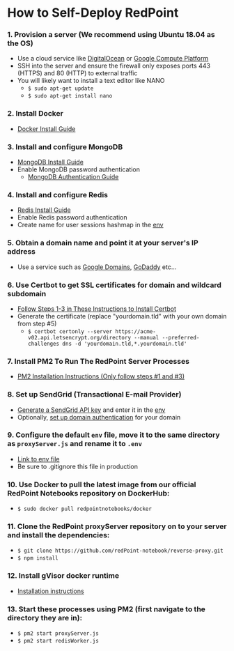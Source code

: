 # How to Self-Deploy RedPoint

### 1. Provision a server (We recommend using Ubuntu 18.04 as the OS)

- Use a cloud service like [DigitalOcean](https://www.digitalocean.com/) or [Google Compute Platform](https://cloud.google.com/)
- SSH into the server and ensure the firewall only exposes ports 443 (HTTPS) and 80 (HTTP) to external traffic
- You will likely want to install a text editor like NANO
  - `$ sudo apt-get update`
  - `$ sudo apt-get install nano`

### 2. Install Docker

- [Docker Install Guide](https://docker-curriculum.com/#setting-up-your-computer)

### 3. Install and configure MongoDB

- [MongoDB Install Guide](https://www.digitalocean.com/community/tutorials/how-to-install-mongodb-on-ubuntu-18-04)
- Enable MongoDB password authentication
  - [MongoDB Authentication Guide](https://docs.mongodb.com/manual/tutorial/enable-authentication/)
    <!-- - Daemonize Mongo process (so it runs in the background) -->

### 4. Install and configure Redis

- [Redis Install Guide](https://www.digitalocean.com/community/tutorials/how-to-install-and-secure-redis-on-ubuntu-18-04)
  <!-- - Daemonize Redis process (so it runs in the background) -->
- Enable Redis password authentication
- Create name for user sessions hashmap in the [env](./env)

### 5. Obtain a domain name and point it at your server's IP address

- Use a service such as [Google Domains](https://domains.google.com/registrar), [GoDaddy](https://www.godaddy.com/) etc...

### 6. Use Certbot to get SSL certificates for domain and wildcard subdomain

- [Follow Steps 1-3 in These Instructions to Install Certbot](https://certbot.eff.org/lets-encrypt/ubuntubionic-other)
- Generate the certificate (replace "yourdomain.tld" with your own domain from step #5)
  - `$ certbot certonly --server https://acme-v02.api.letsencrypt.org/directory --manual --preferred-challenges dns -d 'yourdomain.tld,*.yourdomain.tld'`

### 7. Install PM2 To Run The RedPoint Server Processes

- [PM2 Installation Instructions (Only follow steps #1 and #3)](https://www.digitalocean.com/community/tutorials/how-to-set-up-a-node-js-application-for-production-on-ubuntu-18-04)

### 8. Set up SendGrid (Transactional E-mail Provider)

- [Generate a SendGrid API key](https://sendgrid.com/docs/ui/account-and-settings/api-keys/#managing-api-keys) and enter it in the [env](./env)
- Optionally, [set up domain authentication](https://sendgrid.com/docs/ui/account-and-settings/how-to-set-up-domain-authentication/) for your domain

### 9. Configure the default `env` file, move it to the same directory as `proxyServer.js` and rename it to `.env`

- [Link to env file](./.env)
- Be sure to .gitignore this file in production

### 10. Use Docker to pull the latest image from our official RedPoint Notebooks repository on DockerHub:

- `$ sudo docker pull redpointnotebooks/docker`

### 11. Clone the RedPoint proxyServer repository on to your server and install the dependencies:

- `$ git clone https://github.com/redPoint-notebook/reverse-proxy.git`
- `$ npm install`

### 12. Install gVisor docker runtime
- [Installation instructions](https://gvisor.dev/docs/user_guide/install/)

### 13. Start these processes using PM2 (first navigate to the directory they are in):

- `$ pm2 start proxyServer.js`
- `$ pm2 start redisWorker.js`
